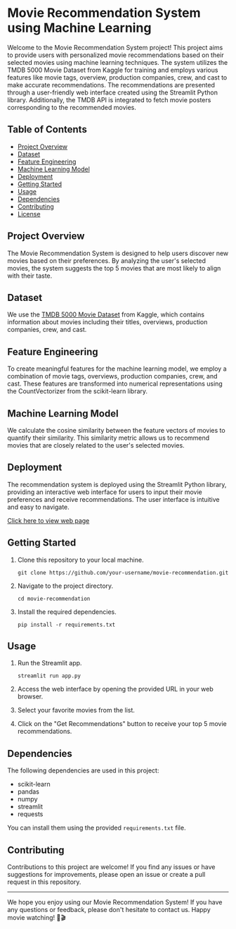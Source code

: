# Movie Recommendation System using Machine Learning

Welcome to the Movie Recommendation System project! This project aims to provide users with personalized movie recommendations based on their selected movies using machine learning techniques. The system utilizes the TMDB 5000 Movie Dataset from Kaggle for training and employs various features like movie tags, overview, production companies, crew, and cast to make accurate recommendations. The recommendations are presented through a user-friendly web interface created using the Streamlit Python library. Additionally, the TMDB API is integrated to fetch movie posters corresponding to the recommended movies.

## Table of Contents

- [Project Overview](#project-overview)
- [Dataset](#dataset)
- [Feature Engineering](#feature-engineering)
- [Machine Learning Model](#machine-learning-model)
- [Deployment](#deployment)
- [Getting Started](#getting-started)
- [Usage](#usage)
- [Dependencies](#dependencies)
- [Contributing](#contributing)
- [License](#license)

## Project Overview

The Movie Recommendation System is designed to help users discover new movies based on their preferences. By analyzing the user's selected movies, the system suggests the top 5 movies that are most likely to align with their taste.

## Dataset

We use the [TMDB 5000 Movie Dataset](https://www.kaggle.com/tmdb/tmdb-movie-metadata) from Kaggle, which contains information about movies including their titles, overviews, production companies, crew, and cast.

## Feature Engineering

To create meaningful features for the machine learning model, we employ a combination of movie tags, overviews, production companies, crew, and cast. These features are transformed into numerical representations using the CountVectorizer from the scikit-learn library.

## Machine Learning Model

We calculate the cosine similarity between the feature vectors of movies to quantify their similarity. This similarity metric allows us to recommend movies that are closely related to the user's selected movies.

## Deployment

The recommendation system is deployed using the Streamlit Python library, providing an interactive web interface for users to input their movie preferences and receive recommendations. The user interface is intuitive and easy to navigate.

[Click here to view web page ](https://movierecomender.streamlit.app/)

## Getting Started

1. Clone this repository to your local machine.
   ```
   git clone https://github.com/your-username/movie-recommendation.git
   ```

2. Navigate to the project directory.
   ```
   cd movie-recommendation
   ```

3. Install the required dependencies.
   ```
   pip install -r requirements.txt
   ```

## Usage

1. Run the Streamlit app.
   ```
   streamlit run app.py
   ```

2. Access the web interface by opening the provided URL in your web browser.

3. Select your favorite movies from the list.

4. Click on the "Get Recommendations" button to receive your top 5 movie recommendations.

## Dependencies

The following dependencies are used in this project:

- scikit-learn
- pandas
- numpy
- streamlit
- requests

You can install them using the provided `requirements.txt` file.

## Contributing

Contributions to this project are welcome! If you find any issues or have suggestions for improvements, please open an issue or create a pull request in this repository.

---

We hope you enjoy using our Movie Recommendation System! If you have any questions or feedback, please don't hesitate to contact us. Happy movie watching! 🍿🎬
